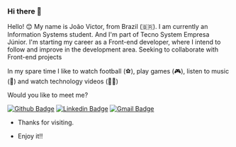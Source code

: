 ### Hi there 👋

<!--
**Ferraz25/Ferraz25** is a ✨ _special_ ✨ repository because its `README.md` (this file) appears on your GitHub profile.

Here are some ideas to get you started:

- 🔭 I’m currently working on ...
- 🌱 I’m currently learning ...
- 👯 I’m looking to collaborate on ...
- 🤔 I’m looking for help with ...
- 💬 Ask me about ...
- 📫 How to reach me: ...
- 😄 Pronouns: ...
- ⚡ Fun fact: ...
-->

Hello! 😊
My name is João Victor, from Brazil (🇧🇷). I am currently an Information Systems student. And I'm part of Tecno System Empresa Júnior. I'm starting my career as a Front-end developer, where I intend to follow and improve in the development area. Seeking to collaborate with Front-end projects

In my spare time I like to watch football (⚽️), play games (🎮), listen to music (🎵) and watch technology videos (👨‍💻)

Would you like to meet me?

[![Github Badge](https://img.shields.io/badge/-Github-000?style=flat-square&logo=Github&logoColor=white&link=https://github.com/Ferraz25/)](https://github.com/Ferraz25/)
[![Linkedin Badge](https://img.shields.io/badge/-LinkedIn-blue?style=flat-square&logo=Linkedin&logoColor=white&link=https://www.linkedin.com/in/jo%C3%A3o-victor-b4877a148/)](https://www.linkedin.com/in/jo%C3%A3o-victor-b4877a148/)
[![Gmail Badge](https://img.shields.io/badge/-Gmail-c14438?style=flat-square&logo=Gmail&logoColor=white&link=mailto:victorferraz244@gmail.com)](mailto:victorferraz244@gmail.com)
<!--[![Whatsapp Badge](https://img.shields.io/badge/-Whatsapp-4CA143?style=flat-square&labelColor=4CA143&logo=whatsapp&logoColor=white&link=https://api.whatsapp.com/send?phone=seu_telefone_55+075+988108403&text=Hello!)](https://api.whatsapp.com/send?phone=seu_telefone_55+075+988108403&text=Hello!)-->
 
- Thanks for visiting. 
 
- Enjoy it!!

